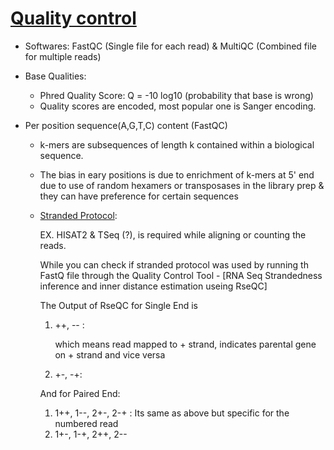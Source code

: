 # [Quality control](https://www.youtube.com/watch?v=wpgRjgDMrH4&list=PLjiXAZO27elABzLA0aHKS9chVA2TldoPF&index=2)

* Softwares: FastQC (Single file for each read) & MultiQC (Combined file for multiple reads)

* Base Qualities: 

    * Phred Quality Score: Q =  -10 log10 (probability that base is wrong)
    * Quality scores are encoded, most popular one is Sanger encoding.

* Per position sequence(A,G,T,C) content (FastQC)

    * k-mers are subsequences of length  k contained within a biological sequence. 

    * The bias in eary positions is due to enrichment of k-mers at 5' end due to use of random hexamers or transposases in the library prep & they can have preference for certain sequences

    * [Stranded Protocol](https://chipster.csc.fi/manual/library-type-summary.html): 
    
        EX. HISAT2 & TSeq (?), is required while aligning or counting the reads.
        
        While you can check if stranded protocol was used by running th FastQ file through the Quality Control Tool - [RNA Seq Strandedness inference and inner distance estimation useing RseQC]

        The Output of RseQC for Single End is 
        
        1. ++, -- :
    
            which means read mapped to + strand, indicates parental gene on + strand and vice versa
        2. +-, -+:

        And for Paired End:

        1. 1++, 1--, 2+-, 2-+ :
            Its same as above but specific for the numbered read
        2. 1+-, 1-+, 2++, 2--



